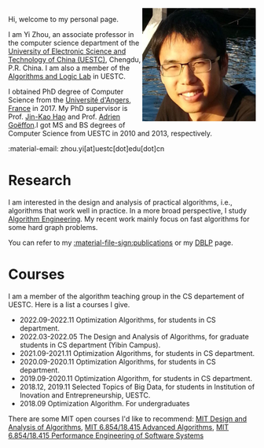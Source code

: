 <img src="./myphoto.jpg" style="zoom:45%;" align="right"/>


Hi, welcome to my personal page. 

I am Yi Zhou, an associate professor in the computer science department of the [University of Electronic Science and Technology of China (UESTC)](https://www.uestc.edu.cn/), Chengdu, P.R. China. I am also a member of the [Algorithms and Logic Lab](https://tcsuestc.com/) in UESTC.

I obtained PhD degree of Computer Science from the [Universit&eacute; d'Angers, France](https://www.univ-angers.fr/fr/index.html) in 2017. My PhD supervisor is Prof.  [Jin-Kao Hao](https://leria-info.univ-angers.fr/~jinkao.hao/) and Prof. [Adrien Goëffon](https://leria-info.univ-angers.fr/~adrien.goeffon/).I got MS and BS degrees of Computer Science from UESTC in 2010 and 2013, respectively.

:material-email: zhou.yi[at]uestc[dot]edu[dot]cn

# Research 
I am interested in the design and analysis of practical algorithms, i.e., algorithms that work well in practice. In a more broad perspective, I study [Algorithm Engineering](aegroup/aegroup.md). My  recent work mainly focus on fast algorithms for some hard graph problems. 

You can refer to my [:material-file-sign:publications](research/publication.md) or my [DBLP](https://dblp.org/pid/01/1901-16.html) page.

# Courses
I am a member of the algorithm teaching group in the CS departement of UESTC.
Here is a list a courses I give. 

+ 2022.09-2022.11 Optimization Algorithms, for students in CS department.
+ 2022.03-2022.05 The Design and Analysis of Algorithms, for graduate students in CS department (Yibin Campus). 
+ 2021.09-2021.11 Optimization Algorithms, for students in CS department.
+ 2020.09-2020.11 Optimization Algorithms, for students in CS department.
+ 2019.09-2020.11 Optimization Algorithm, for students in CS department.
+ 2018.12, 2019.11 Selected Topics of Big Data, for students in Institution of Inovation and Entrepreneurship, UESTC.
+ 2018.09 Optimization Algorithm. For undergraduates

There are some MIT open courses I'd like to recommend:
[MIT Design and Analysis of Algorithms](https://ocw.mit.edu/courses/electrical-engineering-and-computer-science/6-046j-design-and-analysis-of-algorithms-spring-2015/index.htm), 
[MIT 6.854/18.415 Advanced Algorithms](http://people.csail.mit.edu/moitra/854.html),
[MIT 6.854/18.415 Performance Engineering of Software Systems](https://ocw.mit.edu/courses/electrical-engineering-and-computer-science/6-172-performance-engineering-of-software-systems-fall-2018/index.htm)
